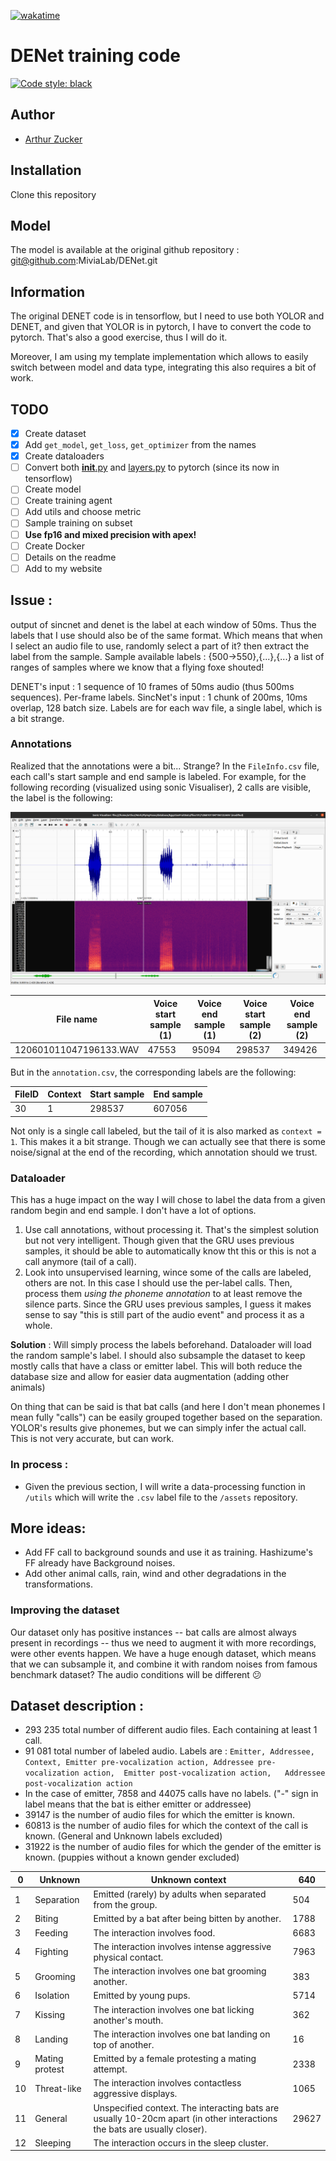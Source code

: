 [![wakatime](https://wakatime.com/badge/user/57d887d6-525a-4214-a78c-21863f2f88f7/project/93d14295-7eb1-438b-b391-744be6d71661.svg)](https://wakatime.com/badge/user/57d887d6-525a-4214-a78c-21863f2f88f7/project/93d14295-7eb1-438b-b391-744be6d71661)
# DENet training code 

[![Code style: black](https://img.shields.io/badge/code%20style-black-000000.svg)](https://github.com/psf/black)

## Author 
- [Arthur Zucker](https://github.com/ArthurZucker)

## Installation 
Clone this repository 

## Model 
The model is available at the original github repository : git@github.com:MiviaLab/DENet.git

## Information 
The original DENET code is in tensorflow, but I need to use both YOLOR and DENET, and given that YOLOR is in pytorch, I have to convert the code to pytorch. That's also a good exercise, thus I will do it. 

Moreover, I am using my template implementation which allows to easily switch between model and data type, integrating this also requires a bit of work. 
## TODO 

- [x] Create dataset
- [x] Add `get_model`, `get_loss`, `get_optimizer` from the names
- [x] Create dataloaders
- [ ] Convert both [__init__.py](./__init__.py) and [layers.py](./layers.py) to pytorch (since its now in tensorflow)
- [ ] Create model 
- [ ] Create training agent
- [ ] Add utils and choose metric 
- [ ] Sample training on subset 
- [ ] **Use fp16 and mixed precision with apex!**
- [ ] Create Docker 
- [ ] Details on the readme 
- [ ] Add to my website 

## Issue : 
output of sincnet and denet is the label at each window of 50ms. Thus the labels that I use should also be of the same format. Which means that when I select an audio file to use, randomly select a part of it? then extract the label from the sample. 
Sample available labels : {500->550},{...},{...} a list of ranges of samples where we know that a flying foxe shouted! 

DENET's input : 1 sequence of 10 frames of 50ms audio (thus 500ms sequences). Per-frame labels. 
SincNet's input : 1 chunk of 200ms, 10ms overlap, 128 batch size. Labels are for each wav file, a single label, which is a bit strange. 


### Annotations 

Realized that the annotations were a bit... Strange? 
In the `FileInfo.csv` file, each call's start sample and end sample is labeled. For example, for the following recording (visualized using sonic Visualiser), 2 calls are visible, the label is the following: 

![example immage](assets/images/example_call.png)

| File name              | Voice start sample (1) | Voice end sample (1) | Voice start sample (2) | Voice end sample (2) |
|------------------------|------------------------|----------------------|------------------------|----------------------|
| 120601011047196133.WAV | 47553                  | 95094                | 298537                 | 349426               |

But in the `annotation.csv`, the corresponding labels are the following: 

| FileID | Context | Start sample | End sample |
|--------|---------|--------------|------------|
| 30     | 1       | 298537       | 607056     |

Not only is a single call labeled, but the tail of it is also marked as `context = 1`. This makes it a bit strange. Though we can actually see that there is some noise/signal at the end of the recording, which annotation should we trust. 

### Dataloader

This has a huge impact on the way I will chose to label the data from a given random begin and end sample. 
I don't have a lot of options. 

1. Use call annotations, without processing it. That's the simplest solution but not very intelligent. Though given that the GRU uses previous samples, it should be able to automatically know tht this or this is not a call anymore (tail of a call). 
2. Look into unsupervised learning, wince some of the calls are labeled, others are not. In this case I should use the per-label calls. Then, process them *using the phoneme annotation* to at least remove the silence parts. Since the GRU uses previous samples, I guess it makes sense to say "this is still part of the audio event" and process it as a whole. 

**Solution** : Will simply process the labels beforehand. Dataloader will load the random sample's label.
I should also subsample the dataset to keep mostly calls that have a class or emitter label. This will both reduce the database size and allow for easier data augmentation (adding other animals) 

On thing that can be said is that bat calls (and here I don't mean phonemes I mean fully "calls") can be easily grouped together based on the separation. YOLOR's results give phonemes, but we can simply infer the actual call. This is not very accurate, but can work. 

### In process : 
- Given the previous section, I will write a data-processing function in `/utils` which will write the `.csv` label file to the `/assets` repository. 


## More ideas:
- Add FF call to background sounds and use it as training. Hashizume's FF already have Background noises. 
- Add other animal calls, rain, wind and other degradations in the transformations. 

### Improving the dataset  

Our dataset only has positive instances -- bat calls are almost always present in recordings -- thus we need to augment it with more recordings, were other events happen. We have a huge enough dataset, which means that we can subsample it, and combine it with random noises from famous benchmark dataset? The audio conditions will be different :confused:


## Dataset description : 

- 293 235 total number of different audio files. Each containing at least 1 call. 
- 91 081 total number of labeled audio. Labels are : `Emitter, Addressee, Context, Emitter pre-vocalization action,	Addressee pre-vocalization action,	Emitter post-vocalization action,	Addressee post-vocalization action`
- In the case of emitter, 7858 and 44075 calls have no labels. ("-" sign in label means that the bat is either emitter or addressee)
- 39147 is the number of audio files for which the emitter is known.  
- 60813 is the number of audio files for which the context of the call is known.  (General and Unknown labels excluded)
- 31922 is the number of audio files for which the gender of the emitter is known. (puppies without a known gender excluded)

| 0 | Unknown | Unknown context | 640 |
|---|---|---|---|
| 1 | Separation | Emitted (rarely) by adults when separated from the group. | 504 |
| 2 | Biting | Emitted by a bat after being bitten by another. | 1788 |
| 3 | Feeding | The interaction involves food. | 6683 |
| 4 | Fighting | The interaction involves intense aggressive physical contact. | 7963 |
| 5 | Grooming | The interaction involves one bat grooming another. | 383 |
| 6 | Isolation | Emitted by young pups. | 5714 |
| 7 | Kissing | The interaction involves one bat licking another's mouth. | 362 |
| 8 | Landing | The interaction involves one bat landing on top of another. | 16 |
| 9 | Mating protest | Emitted by a female protesting a mating attempt. | 2338 |
| 10 | Threat-like | The interaction involves contactless aggressive displays. | 1065 |
| 11 | General | Unspecified context. The interacting bats are usually 10-20cm apart (in other interactions the bats are usually closer). | 29627 |
| 12 | Sleeping | The interaction occurs in the sleep cluster. |  |


